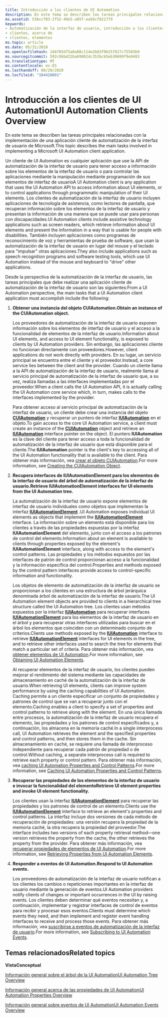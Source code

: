 ```yaml
---
title: Introducción a los clientes de UI Automation
description: En este tema se describen las tareas principales relacionadas con la implementación de una aplicación cliente de automatización de la interfaz de usuario de Microsoft.
ms.assetid: 536ccf03-2f52-49e5-a95f-ea56cf821779
keywords:
- Automatización de la interfaz de usuario, introducción a los clientes
- clientes, acerca de
- clientes, elementos
ms.topic: article
ms.date: 05/31/2018
ms.openlocfilehash: 2d4705d75a0a80c114e2b83f9625f827c75503b9
ms.sourcegitcommit: 592c9bbd22ba69802dc353bcb5eb30699f9e9403
ms.translationtype: MT
ms.contentlocale: es-ES
ms.lasthandoff: 08/20/2020
ms.locfileid: "104420801"
---
```

# <a name="ui-automation-clients-overview"></a><span data-ttu-id="76206-106">Introducción a los clientes de UI Automation</span><span class="sxs-lookup"><span data-stu-id="76206-106">UI Automation Clients Overview</span></span>

<span data-ttu-id="76206-107">En este tema se describen las tareas principales relacionadas con la implementación de una aplicación cliente de automatización de la interfaz de usuario de Microsoft.</span><span class="sxs-lookup"><span data-stu-id="76206-107">This topic describes the main tasks involved in implementing a Microsoft UI Automation client application.</span></span>

<span data-ttu-id="76206-108">Un cliente de UI Automation es cualquier aplicación que use la API de automatización de la interfaz de usuario para tener acceso a información sobre los elementos de la interfaz de usuario o para controlar las aplicaciones mediante la manipulación mediante programación de sus elementos de interfaz de usuario</span><span class="sxs-lookup"><span data-stu-id="76206-108">A UI Automation client is any application that uses the UI Automation API to access information about UI elements, or to control applications through programmatic manipulation of their UI elements.</span></span> <span data-ttu-id="76206-109">Los clientes de automatización de la interfaz de usuario incluyen aplicaciones de tecnología de asistencia, como lectores de pantalla, que recuperan información sobre los elementos de la interfaz de usuario y presentan la información de una manera que se puede usar para personas con discapacidades.</span><span class="sxs-lookup"><span data-stu-id="76206-109">UI Automation clients include assistive technology applications such as screen readers, which retrieve information about UI elements and present the information in a way that is usable for people with disabilities.</span></span> <span data-ttu-id="76206-110">También incluyen aplicaciones como programas de reconocimiento de voz y herramientas de prueba de software, que usan la automatización de la interfaz de usuario en lugar del mouse y el teclado para "impulsar" otras aplicaciones.</span><span class="sxs-lookup"><span data-stu-id="76206-110">They also include applications such as speech recognition programs and software testing tools, which use UI Automation instead of the mouse and keyboard to "drive" other applications.</span></span>

<span data-ttu-id="76206-111">Desde la perspectiva de la automatización de la interfaz de usuario, las tareas principales que debe realizar una aplicación cliente de automatización de la interfaz de usuario son las siguientes:</span><span class="sxs-lookup"><span data-stu-id="76206-111">From a UI Automation perspective, the main tasks that a UI Automation client application must accomplish include the following:</span></span>

1.  <span data-ttu-id="76206-112">**Obtener una instancia del objeto CUIAutomation.**</span><span class="sxs-lookup"><span data-stu-id="76206-112">**Obtain an instance of the CUIAutomation object.**</span></span>

    <span data-ttu-id="76206-113">Los proveedores de automatización de la interfaz de usuario exponen información sobre los elementos de interfaz de usuario y el acceso a la funcionalidad de elementos de la interfaz de usuario.</span><span class="sxs-lookup"><span data-stu-id="76206-113">Information about UI elements, and access to UI element functionality, is exposed to clients by UI Automation providers.</span></span> <span data-ttu-id="76206-114">Sin embargo, las aplicaciones cliente no funcionan directamente con proveedores.</span><span class="sxs-lookup"><span data-stu-id="76206-114">However, client applications do not work directly with providers.</span></span> <span data-ttu-id="76206-115">En su lugar, un servicio principal se encuentra entre el cliente y el proveedor.</span><span class="sxs-lookup"><span data-stu-id="76206-115">Instead, a core service lies between the client and the provider.</span></span> <span data-ttu-id="76206-116">Cuando un cliente llama a la API de automatización de la interfaz de usuario, realmente llama al servicio principal de automatización de la interfaz de usuario que, a su vez, realiza llamadas a las interfaces implementadas por el proveedor.</span><span class="sxs-lookup"><span data-stu-id="76206-116">When a client calls the UI Automation API, it is actually calling the UI Automation core service which, in turn, makes calls to the interfaces implemented by the provider.</span></span>

    <span data-ttu-id="76206-117">Para obtener acceso al servicio principal de automatización de la interfaz de usuario, un cliente debe crear una instancia del objeto [**CUIAutomation**](/previous-versions/windows/desktop/legacy/ff384838(v=vs.85)) y recuperar un puntero de interfaz [**IUIAutomation**](/windows/desktop/api/UIAutomationClient/nn-uiautomationclient-iuiautomation) en el objeto.</span><span class="sxs-lookup"><span data-stu-id="76206-117">To gain access to the core UI Automation service, a client must create an instance of the [**CUIAutomation**](/previous-versions/windows/desktop/legacy/ff384838(v=vs.85)) object and retrieve an [**IUIAutomation**](/windows/desktop/api/UIAutomationClient/nn-uiautomationclient-iuiautomation) interface pointer on the object.</span></span> <span data-ttu-id="76206-118">El puntero **IUIAutomation** es la clave del cliente para tener acceso a toda la funcionalidad de automatización de la interfaz de usuario que está disponible para el cliente.</span><span class="sxs-lookup"><span data-stu-id="76206-118">The **IUIAutomation** pointer is the client's key to accessing all of the UI Automation functionality that is available to the client.</span></span> <span data-ttu-id="76206-119">Para obtener más información, vea [crear el objeto CUIAutomation](uiauto-creatingcuiautomation.md).</span><span class="sxs-lookup"><span data-stu-id="76206-119">For more information, see [Creating the CUIAutomation Object](uiauto-creatingcuiautomation.md).</span></span>

2.  <span data-ttu-id="76206-120">**Recupera interfaces de IUIAutomationElement para los elementos de la interfaz de usuario del árbol de automatización de la interfaz de usuario.**</span><span class="sxs-lookup"><span data-stu-id="76206-120">**Retrieve IUIAutomationElement interfaces for UI elements from the UI Automation tree.**</span></span>

    <span data-ttu-id="76206-121">La automatización de la interfaz de usuario expone elementos de interfaz de usuario individuales como objetos que implementan la interfaz [**IUIAutomationElement**](/windows/desktop/api/UIAutomationClient/nn-uiautomationclient-iuiautomationelement) .</span><span class="sxs-lookup"><span data-stu-id="76206-121">UI Automation exposes individual UI elements as objects that implement the [**IUIAutomationElement**](/windows/desktop/api/UIAutomationClient/nn-uiautomationclient-iuiautomationelement) interface.</span></span> <span data-ttu-id="76206-122">La información sobre un elemento está disponible para los clientes a través de las propiedades expuestas por la interfaz **IUIAutomationElement** del elemento, junto con el acceso a los patrones de control del elemento.</span><span class="sxs-lookup"><span data-stu-id="76206-122">Information about an element is available to clients through properties exposed by the element's **IUIAutomationElement** interface, along with access to the element's control patterns.</span></span> <span data-ttu-id="76206-123">Las propiedades y los métodos expuestos por las interfaces de patrón de control proporcionan acceso a la funcionalidad y la información específica del control.</span><span class="sxs-lookup"><span data-stu-id="76206-123">Properties and methods exposed by the control pattern interfaces provide access to control-specific information and functionality.</span></span>

    <span data-ttu-id="76206-124">Los objetos de elemento de automatización de la interfaz de usuario se proporcionan a los clientes en una estructura de árbol jerárquica denominada árbol de automatización de la interfaz de usuario.</span><span class="sxs-lookup"><span data-stu-id="76206-124">The UI Automation element objects are provided to clients in a hierarchical tree structure called the UI Automation tree.</span></span> <span data-ttu-id="76206-125">Los clientes usan métodos expuestos por la interfaz [**IUIAutomation**](/windows/desktop/api/UIAutomationClient/nn-uiautomationclient-iuiautomation) para recuperar interfaces [**IUIAutomationElement**](/windows/desktop/api/UIAutomationClient/nn-uiautomationclient-iuiautomationelement) para los elementos de la interfaz de usuario en el árbol y para recuperar otras interfaces utilizadas para buscar en el árbol los elementos que coinciden con un determinado conjunto de criterios.</span><span class="sxs-lookup"><span data-stu-id="76206-125">Clients use methods exposed by the [**IUIAutomation**](/windows/desktop/api/UIAutomationClient/nn-uiautomationclient-iuiautomation) interface to retrieve [**IUIAutomationElement**](/windows/desktop/api/UIAutomationClient/nn-uiautomationclient-iuiautomationelement) interfaces for UI elements in the tree, and to retrieve other interfaces used to search the tree for elements that match a particular set of criteria.</span></span> <span data-ttu-id="76206-126">Para obtener más información, vea [obtener elementos de UI Automation](uiauto-obtainingelements.md).</span><span class="sxs-lookup"><span data-stu-id="76206-126">For more information, see [Obtaining UI Automation Elements](uiauto-obtainingelements.md).</span></span>

    <span data-ttu-id="76206-127">Al recuperar elementos de la interfaz de usuario, los clientes pueden mejorar el rendimiento del sistema mediante las capacidades de almacenamiento en caché de la automatización de la interfaz de usuario.</span><span class="sxs-lookup"><span data-stu-id="76206-127">When retrieving UI elements, clients can improve system performance by using the caching capabilities of UI Automation.</span></span> <span data-ttu-id="76206-128">Caching permite a un cliente especificar un conjunto de propiedades y patrones de control que se van a recuperar junto con el elemento.</span><span class="sxs-lookup"><span data-stu-id="76206-128">Caching enables a client to specify a set of properties and control patterns to retrieve along with the element.</span></span> <span data-ttu-id="76206-129">En una única llamada entre procesos, la automatización de la interfaz de usuario recupera el elemento, las propiedades y los patrones de control especificados y, a continuación, los almacena en la memoria caché.</span><span class="sxs-lookup"><span data-stu-id="76206-129">In a single interprocess call, UI Automation retrieves the element and the specified properties and control patterns, and then stores them in the cache.</span></span> <span data-ttu-id="76206-130">Sin almacenamiento en caché, se requiere una llamada de interproceso independiente para recuperar cada patrón de propiedad o de control.</span><span class="sxs-lookup"><span data-stu-id="76206-130">Without caching, a separate interprocess call is required to retrieve each property or control pattern.</span></span> <span data-ttu-id="76206-131">Para obtener más información, vea [caching UI Automation Properties and Control Patterns](uiauto-cachingforclients.md).</span><span class="sxs-lookup"><span data-stu-id="76206-131">For more information, see [Caching UI Automation Properties and Control Patterns](uiauto-cachingforclients.md).</span></span>

3.  <span data-ttu-id="76206-132">**Recuperar las propiedades de los elementos de la interfaz de usuario e invocar la funcionalidad del elemento**</span><span class="sxs-lookup"><span data-stu-id="76206-132">**Retrieve UI element properties and invoke UI element functionality.**</span></span>

    <span data-ttu-id="76206-133">Los clientes usan la interfaz [**IUIAutomationElement**](/windows/desktop/api/UIAutomationClient/nn-uiautomationclient-iuiautomationelement) para recuperar las propiedades y los patrones de control de un elemento.</span><span class="sxs-lookup"><span data-stu-id="76206-133">Clients use the [**IUIAutomationElement**](/windows/desktop/api/UIAutomationClient/nn-uiautomationclient-iuiautomationelement) interface to retrieve an element's properties and control patterns.</span></span> <span data-ttu-id="76206-134">La interfaz incluye dos versiones de cada método de recuperación de propiedades: una versión recupera la propiedad de la memoria caché, la otra recupera la propiedad del proveedor.</span><span class="sxs-lookup"><span data-stu-id="76206-134">The interface includes two versions of each property retrieval method—one version retrieves the property from the cache, the other retrieves the property from the provider.</span></span> <span data-ttu-id="76206-135">Para obtener más información, vea [recuperar propiedades de elementos de UI Automation](uiauto-propertiesforclients.md).</span><span class="sxs-lookup"><span data-stu-id="76206-135">For more information, see [Retrieving Properties from UI Automation Elements](uiauto-propertiesforclients.md).</span></span>

4.  <span data-ttu-id="76206-136">**Responder a eventos de UI Automation.**</span><span class="sxs-lookup"><span data-stu-id="76206-136">**Respond to UI Automation events.**</span></span>

    <span data-ttu-id="76206-137">Los proveedores de automatización de la interfaz de usuario notifican a los clientes los cambios o repeticiones importantes en la interfaz de usuario mediante la generación de eventos.</span><span class="sxs-lookup"><span data-stu-id="76206-137">UI Automation providers notify clients of changes or important occurrences in the UI by raising events.</span></span> <span data-ttu-id="76206-138">Los clientes deben determinar qué eventos necesitan y, a continuación, implementar y registrar interfaces de control de eventos para recibir y procesar esos eventos.</span><span class="sxs-lookup"><span data-stu-id="76206-138">Clients must determine which events they need, and then implement and register event handling interfaces to receive and process those events.</span></span> <span data-ttu-id="76206-139">Para obtener más información, vea [suscribirse a eventos de automatización de la interfaz de usuario](uiauto-eventsforclients.md).</span><span class="sxs-lookup"><span data-stu-id="76206-139">For more information, see [Subscribing to UI Automation Events](uiauto-eventsforclients.md).</span></span>

## <a name="related-topics"></a><span data-ttu-id="76206-140">Temas relacionados</span><span class="sxs-lookup"><span data-stu-id="76206-140">Related topics</span></span>

<dl> <dt>

<span data-ttu-id="76206-141">**Vista**</span><span class="sxs-lookup"><span data-stu-id="76206-141">**Conceptual**</span></span>
</dt> <dt>

[<span data-ttu-id="76206-142">Información general sobre el árbol de la UI Automation</span><span class="sxs-lookup"><span data-stu-id="76206-142">UI Automation Tree Overview</span></span>](uiauto-treeoverview.md)
</dt> <dt>

[<span data-ttu-id="76206-143">Información general acerca de las propiedades de UI Automation</span><span class="sxs-lookup"><span data-stu-id="76206-143">UI Automation Properties Overview</span></span>](uiauto-propertiesoverview.md)
</dt> <dt>

[<span data-ttu-id="76206-144">Información general sobre eventos de UI Automation</span><span class="sxs-lookup"><span data-stu-id="76206-144">UI Automation Events Overview</span></span>](uiauto-eventsoverview.md)
</dt> </dl>

 

 